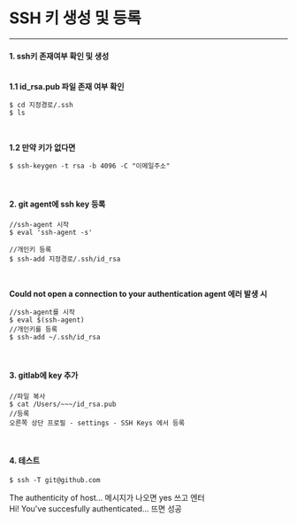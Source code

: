 <h1>SSH 키 생성 및 등록</h1>
<hr/>

<h4>1. ssh키 존재여부 확인 및 생성</h4>

<br>
<b>1.1 id_rsa.pub 파일 존재 여부 확인</b><br>

<pre><code>$ cd 지정경로/.ssh
$ ls
</code></pre>
<br>

<b>1.2 만약 키가 없다면</b>

<pre><code>$ ssh-keygen -t rsa -b 4096 -C "이메일주소"
</code></pre>
<br>

<h4>2. git agent에 ssh key 등록</h4>

<pre><code>//ssh-agent 시작
$ eval 'ssh-agent -s'

//개인키 등록
$ ssh-add 지정경로/.ssh/id_rsa
</code></pre>
<br>

<b>Could not open a connection to your authentication agent
에러 발생 시</b>

<pre><code>//ssh-agent를 시작
$ eval $(ssh-agent)
//개인키를 등록
$ ssh-add ~/.ssh/id_rsa
</code></pre>
<br>

<h4>3. gitlab에 key 추가</h4>

<pre><code>//파일 복사
$ cat /Users/~~~/id_rsa.pub
//등록
오른쪽 상단 프로필 - settings - SSH Keys 에서 등록
</code></pre>
<br>

<h4>4. 테스트</h4>

<pre><code>$ ssh -T git@github.com</code></pre>
The authenticity of host... 메시지가 나오면
yes 쓰고 엔터<br>
Hi! You've succesfully authenticated... 뜨면 성공
